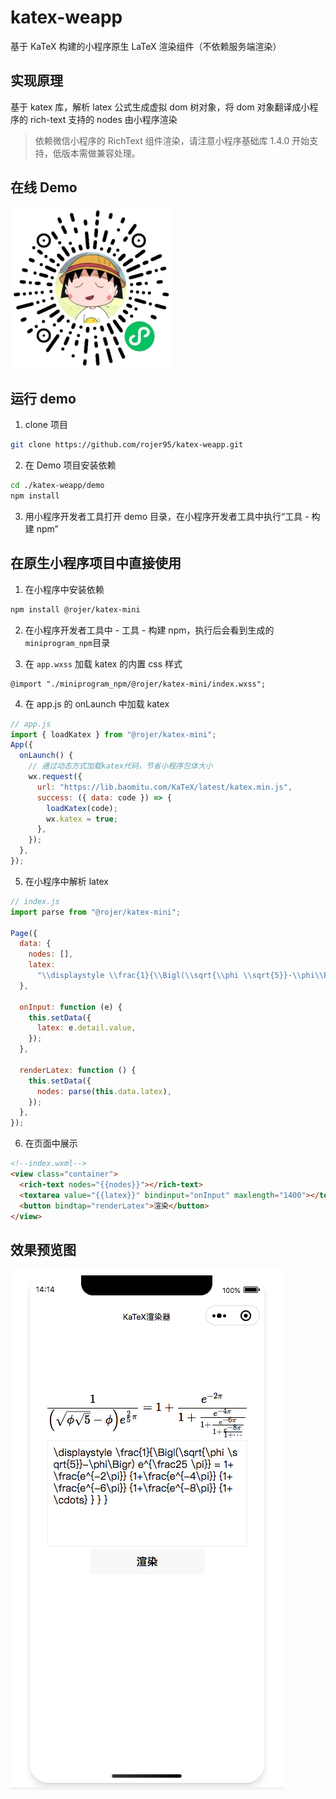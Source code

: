 # katex-weapp

基于 KaTeX 构建的小程序原生 LaTeX 渲染组件（不依赖服务端渲染）

## 实现原理

基于 katex 库，解析 latex 公式生成虚拟 dom 树对象，将 dom 对象翻译成小程序的 rich-text 支持的 nodes 由小程序渲染

> 依赖微信小程序的 RichText 组件渲染，请注意小程序基础库 1.4.0 开始支持，低版本需做兼容处理。

## 在线 Demo

![在线 Demo](./assets/qrcode.jpg)

## 运行 demo

1. clone 项目

```bash
git clone https://github.com/rojer95/katex-weapp.git
```

2. 在 Demo 项目安装依赖

```bash
cd ./katex-weapp/demo
npm install
```

3. 用小程序开发者工具打开 demo 目录，在小程序开发者工具中执行“工具 - 构建 npm”

## 在原生小程序项目中直接使用

1. 在小程序中安装依赖

```bash
npm install @rojer/katex-mini
```

2. 在小程序开发者工具中 - 工具 - 构建 npm，执行后会看到生成的`miniprogram_npm`目录

3. 在 `app.wxss` 加载 katex 的内置 css 样式

```less
@import "./miniprogram_npm/@rojer/katex-mini/index.wxss";
```

4. 在 app.js 的 onLaunch 中加载 katex

```js
// app.js
import { loadKatex } from "@rojer/katex-mini";
App({
  onLaunch() {
    // 通过动态方式加载katex代码，节省小程序包体大小
    wx.request({
      url: "https://lib.baomitu.com/KaTeX/latest/katex.min.js",
      success: ({ data: code }) => {
        loadKatex(code);
        wx.katex = true;
      },
    });
  },
});
```

5. 在小程序中解析 latex

```js
// index.js
import parse from "@rojer/katex-mini";

Page({
  data: {
    nodes: [],
    latex:
      "\\displaystyle \\frac{1}{\\Bigl(\\sqrt{\\phi \\sqrt{5}}-\\phi\\Bigr) e^{\\frac25 \\pi}} = 1+\\frac{e^{-2\\pi}} {1+\\frac{e^{-4\\pi}} {1+\\frac{e^{-6\\pi}} {1+\\frac{e^{-8\\pi}} {1+\\cdots} } } }",
  },

  onInput: function (e) {
    this.setData({
      latex: e.detail.value,
    });
  },

  renderLatex: function () {
    this.setData({
      nodes: parse(this.data.latex),
    });
  },
});
```

6. 在页面中展示

```html
<!--index.wxml-->
<view class="container">
  <rich-text nodes="{{nodes}}"></rich-text>
  <textarea value="{{latex}}" bindinput="onInput" maxlength="1400"></textarea>
  <button bindtap="renderLatex">渲染</button>
</view>
```

## 效果预览图

![示例预览图](./assets/demo-static.jpg)
